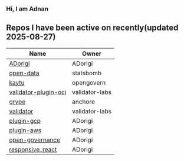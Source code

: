 ### Hi, I am Adnan

## Repos I have been active on recently(updated 2025-08-27)
| Name | Owner |
|------|--------------|
| [ADorigi](https://github.com/ADorigi/ADorigi) | ADorigi |
| [open-data](https://github.com/ADorigi/open-data) | statsbomb |
| [kaytu](https://github.com/ADorigi/kaytu) | opengovern |
| [validator-plugin-oci](https://github.com/ADorigi/validator-plugin-oci) | validator-labs |
| [grype](https://github.com/ADorigi/grype) | anchore |
| [validator](https://github.com/ADorigi/validator) | validator-labs |
| [plugin-gcp](https://github.com/ADorigi/plugin-gcp) | ADorigi |
| [plugin-aws](https://github.com/ADorigi/plugin-aws) | ADorigi |
| [open-governance](https://github.com/ADorigi/open-governance) | ADorigi |
| [responsive_react](https://github.com/ADorigi/responsive_react) | ADorigi |


